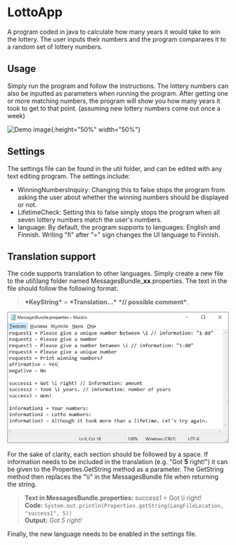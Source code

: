 # LottoApp
A program coded in java to calculate how many years it would take to win the lottery. The user inputs their numbers and the program comparares it to a random set of lottery numbers.

## Usage
Simply run the program and follow the instructions. The lottery numbers can also be inputted as parameters when running the program.
After getting one or more matching numbers, the program will show you how many years it took to get to that point. (assuming new lottery numbers come out once a week)

![Demo image](img/demo?raw=true "Title"){:height="50%" width="50%"}

## Settings
The settings file can be found in the util folder, and can be edited with any text editing program. The settings include:

* WinningNumbersInquiry: Changing this to false stops the program from asking the user about whether the winning numbers should be displayed or not.
* LifetimeCheck: Setting this to false simply stops the program when all seven lottery numbers match the user's numbers.
* language: By default, the program supports to languages: English and Finnish. Writing "fi" after "=" sign changes the UI language to Finnish.

## Translation support
The code supports translation to other languages. Simply create a new file to the util\lang folder named MessagesBundle_**xx**.properties. The text in the file should follow the following format:
 > **\*KeyString\*** = **\*Translation...\*** **\*// possible comment\***. 
 
![MessagesBundle](img/MessagesBundle.jpg?raw=true "Title")
 
For the sake of clarity, each section should be followed by a space. If information needs to be included in the translation (e.g. "Got **5** right!") it can be given to the Properties.GetString method as a parameter. The GetString method then replaces the "\i" in the MessagesBundle file when returning the string. 
>  **Text in MessagesBundle.properties:** success1 = Got \i right!  
> **Code:** `System.out.println(Properties.getString(LangFileLocation, "success1", 5))`  
> **Output:** *Got 5 right!*  

Finally, the new language needs to be enabled in the settings file.
